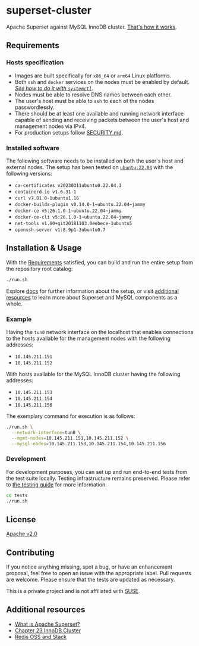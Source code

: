 # superset-cluster

Apache Superset against MySQL InnoDB cluster.
[That's how it works](docs/ARCHITECTURE.md).

## Requirements

### Hosts specification

* Images are built specifically for `x86_64` or `arm64` Linux platforms.
* Both `ssh` and `docker` services on the nodes must be enabled by default.
_[See how to do it with `systemctl`](https://documentation.suse.com/smart/systems-management/html/reference-systemctl-enable-disable-services/index.html#id-1.4)._
* Nodes must be able to resolve DNS names between each other.
* The user's host must be able to `ssh` to each of the nodes passwordlessly.
* There should be at least one available and running network interface capable of sending and receiving packets between the user's host and management nodes via IPv4.
* For production setups follow [SECURITY.md](docs/SECURITY.md).

### Installed software

The following software needs to be installed on both the user's host and external nodes. The setup has been tested on [`ubuntu:22.04`](tests/setup/Dockerfile) with the following versions:

* `ca-certificates v20230311ubuntu0.22.04.1`
* `containerd.io v1.6.31-1`
* `curl v7.81.0-1ubuntu1.16`
* `docker-buildx-plugin v0.14.0-1~ubuntu.22.04~jammy`
* `docker-ce v5:26.1.0-1~ubuntu.22.04~jammy`
* `docker-ce-cli v5:26.1.0-1~ubuntu.22.04~jammy`
* `net-tools v1.60+git20181103.0eebece-1ubuntu5`
* `openssh-server v1:8.9p1-3ubuntu0.7`

## Installation & Usage

With the [Requirements](#requirements) satisfied, you can build and run the entire setup from the repository root catalog:

```bash
./run.sh
```

Explore [docs](docs/) for further information about the setup, or visit [additional resources](#additional-resources) to learn more about Superset and MySQL components as a whole.

### Example

Having the `tun0` network interface on the localhost that enables connections to the hosts available for the management nodes with the following addresses:
* `10.145.211.151`
* `10.145.211.152`

With hosts available for the MySQL InnoDB cluster having the following addresses:
* `10.145.211.153`
* `10.145.211.154`
* `10.145.211.156`

The exemplary command for execution is as follows:

```bash
./run.sh \
  --network-interface=tun0 \
  --mgmt-nodes=10.145.211.151,10.145.211.152 \
  --mysql-nodes=10.145.211.153,10.145.211.154,10.145.211.156
```

### Development

For development purposes, you can set up and run end-to-end tests from the test suite locally. Testing infrastructure remains preserved. Please refer to [the testing guide](tests/TESTING.md) for more information.

```bash
cd tests
./run.sh
```

## License

[Apache v2.0](LICENSE)

## Contributing

If you notice anything missing, spot a bug, or have an enhancement proposal, feel free to open an issue with the appropriate label. Pull requests are welcome. Please ensure that the tests are updated as necessary.

This is a private project and is not affiliated with [SUSE](https://github.com/SUSE). 

## Additional resources

* [What is Apache Superset?](https://superset.apache.org/docs/intro)
* [Chapter 23 InnoDB Cluster](https://dev.mysql.com/doc/refman/8.0/en/mysql-innodb-cluster-introduction.html)
* [Redis OSS and Stack](https://redis.io/docs/latest/operate/oss_and_stack/)
